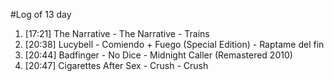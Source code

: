 #Log of 13 day

1. [17:21] The Narrative - The Narrative - Trains
1. [20:38] Lucybell - Comiendo + Fuego (Special Edition) - Raptame del fin
1. [20:44] Badfinger - No Dice - Midnight Caller (Remastered 2010)
1. [20:47] Cigarettes After Sex - Crush - Crush
